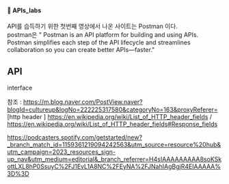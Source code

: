 #### 🌵  APIs_labs

API를 습득하기 위한 첫번째 영상에서 나온 사이트는  Postman 이다.   
postman은  " Postman is an API platform for building and using APIs. Postman simplifies each step of the API lifecycle and streamlines collaboration so you can create better APIs—faster." 


## API   
interface 


참조 :
https://m.blog.naver.com/PostView.naver?blogId=cultureup&logNo=222225317580&categoryNo=163&proxyReferer=    
[http header ]
https://en.wikipedia.org/wiki/List_of_HTTP_header_fields / https://en.wikipedia.org/wiki/List_of_HTTP_header_fields#Response_fields   

https://podcasters.spotify.com/getstarted/new?_branch_match_id=1159361219094242563&utm_source=resource%20hub&utm_campaign=2023_resources_sign-up_nav&utm_medium=editorial&_branch_referrer=H4sIAAAAAAAAA8soKSkottLXL8hP0SsuyC%2FJ1EvL1A8NC%2FEyNA%2FJNahIAgBgjR4EIAAAAA%3D%3D
